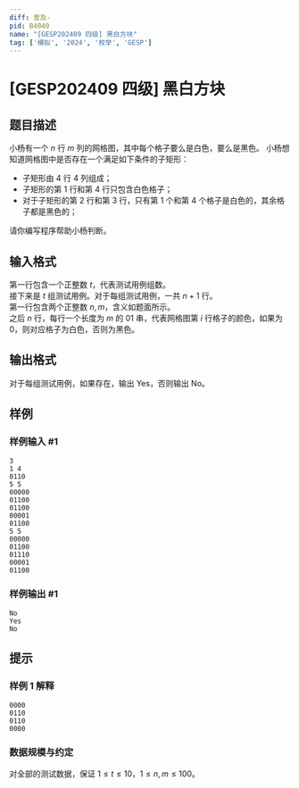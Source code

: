 ```yaml
---
diff: 普及-
pid: B4040
name: "[GESP202409 四级] 黑白方块"
tag: ['模拟', '2024', '枚举', 'GESP']
---
```

# [GESP202409 四级] 黑白方块
## 题目描述

小杨有一个 $n$ 行 $m$ 列的网格图，其中每个格子要么是白色，要么是黑色。
小杨想知道网格图中是否存在一个满足如下条件的子矩形：
- 子矩形由 $4$ 行 $4$ 列组成；
- 子矩形的第 $1$ 行和第 $4$ 行只包含白色格子；
- 对于子矩形的第 $2$ 行和第 $3$ 行，只有第 $1$ 个和第 $4$ 个格子是白色的，其余格子都是黑色的；

请你编写程序帮助小杨判断。
## 输入格式

第一行包含一个正整数 $t$，代表测试用例组数。  
接下来是 $t$ 组测试用例。对于每组测试用例，一共 $n+1$ 行。  
第一行包含两个正整数 $n,m$，含义如题面所示。  
之后 $n$ 行，每行一个长度为 $m$ 的 $01$ 串，代表网格图第 $i$ 行格子的颜色，如果为 $0$，则对应格子为白色，否则为黑色。
## 输出格式

对于每组测试用例，如果存在，输出 Yes，否则输出 No。
## 样例

### 样例输入 #1
```
3
1 4
0110
5 5
00000
01100
01100
00001
01100
5 5
00000
01100
01110
00001
01100
```
### 样例输出 #1
```
No
Yes
No
```
## 提示

### 样例 1 解释

```plain
0000
0110
0110
0000
```

### 数据规模与约定

对全部的测试数据，保证 $1 \leq t\leq 10$，$1 \leq n,m \leq 100$。
